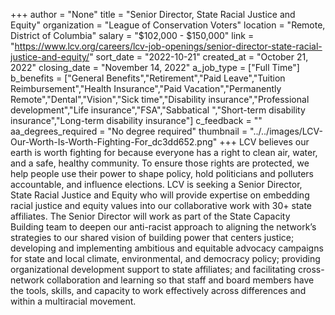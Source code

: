 +++
author = "None"
title = "Senior Director, State Racial Justice and Equity"
organization = "League of Conservation Voters"
location = "Remote, District of Columbia"
salary = "$102,000 - $150,000"
link = "https://www.lcv.org/careers/lcv-job-openings/senior-director-state-racial-justice-and-equity/"
sort_date = "2022-10-21"
created_at = "October 21, 2022"
closing_date = "November 14, 2022"
a_job_type = ["Full Time"]
b_benefits = ["General Benefits","Retirement","Paid Leave","Tuition Reimbursement","Health Insurance","Paid Vacation","Permanently Remote","Dental","Vision","Sick time","Disability insurance","Professional development","Life insurance","FSA","Sabbatical ","Short-term disability insurance","Long-term disability insurance"]
c_feedback = ""
aa_degrees_required = "No degree required"
thumbnail = "../../images/LCV-Our-Worth-Is-Worth-Fighting-For_dc3dd652.png"
+++
LCV believes our earth is worth fighting for because everyone has a right to clean air, water, and a safe, healthy community. To ensure those rights are protected, we help people use their power to shape policy, hold politicians and polluters accountable, and influence elections. LCV is seeking a Senior Director, State Racial Justice and Equity who will provide expertise on embedding racial justice and equity values into our collaborative work with 30+ state affiliates. The Senior Director will work as part of the State Capacity Building team to deepen our anti-racist approach to aligning the network’s strategies to our shared vision of building power that centers justice; developing and implementing ambitious and equitable advocacy campaigns for state and local climate, environmental, and democracy policy; providing organizational development support to state affiliates; and facilitating cross-network collaboration and learning so that staff and board members have the tools, skills, and capacity to work effectively across differences and within a multiracial movement.